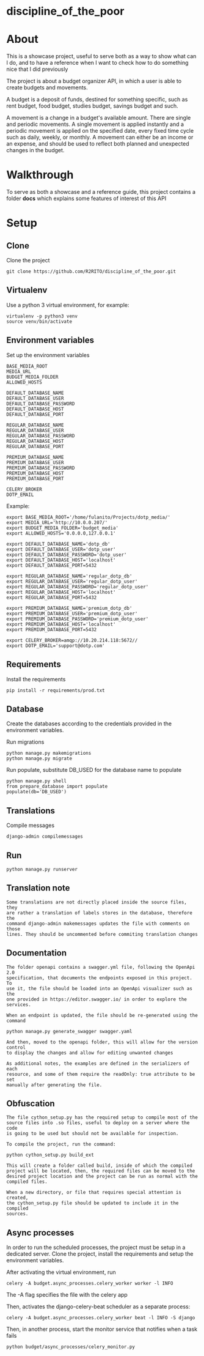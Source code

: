 # discipline_of_the_poor

# About

This is a showcase project, useful to serve both as a way to show what can I
do, and to have a reference when I want to check how to do something nice that
I did previously

The project is about a budget organizer API, in which a user is able to create
budgets and movements.

A budget is a deposit of funds, destined for something specific, such as rent
budget, food budget, studies budget, savings budget and such.

A movement is a change in a budget's available amount. There are single and
periodic movements. A single movement is applied instantly and a periodic
movement is applied on the specified date, every fixed time cycle such as
daily, weekly, or monthly. A movement can either be an income or an expense,
and should be used to reflect both planned and unexpected changes in the
budget.

# Walkthrough

To serve as both a showcase and a reference guide, this project contains a
folder **docs** which explains some features of interest of this API

# Setup

## Clone
Clone the project

    git clone https://github.com/R2RITO/discipline_of_the_poor.git

## Virtualenv
Use a python 3 virtual environment, for example:

    virtualenv -p python3 venv
    source venv/bin/activate

## Environment variables
Set up the environment variables

    BASE_MEDIA_ROOT
    MEDIA_URL
    BUDGET_MEDIA_FOLDER
    ALLOWED_HOSTS
    
    DEFAULT_DATABASE_NAME
    DEFAULT_DATABASE_USER
    DEFAULT_DATABASE_PASSWORD
    DEFAULT_DATABASE_HOST
    DEFAULT_DATABASE_PORT
    
    REGULAR_DATABASE_NAME
    REGULAR_DATABASE_USER
    REGULAR_DATABASE_PASSWORD
    REGULAR_DATABASE_HOST
    REGULAR_DATABASE_PORT
    
    PREMIUM_DATABASE_NAME
    PREMIUM_DATABASE_USER
    PREMIUM_DATABASE_PASSWORD
    PREMIUM_DATABASE_HOST
    PREMIUM_DATABASE_PORT
    
    CELERY_BROKER
    DOTP_EMAIL
    
    
Example:

    export BASE_MEDIA_ROOT='/home/fulanito/Projects/dotp_media/'
    export MEDIA_URL='http://10.0.0.207/'
    export BUDGET_MEDIA_FOLDER='budget_media'
    export ALLOWED_HOSTS='0.0.0.0,127.0.0.1'
    
    export DEFAULT_DATABASE_NAME='dotp_db'
    export DEFAULT_DATABASE_USER='dotp_user'
    export DEFAULT_DATABASE_PASSWORD='dotp_user'
    export DEFAULT_DATABASE_HOST='localhost'
    export DEFAULT_DATABASE_PORT=5432
    
    export REGULAR_DATABASE_NAME='regular_dotp_db'
    export REGULAR_DATABASE_USER='regular_dotp_user'
    export REGULAR_DATABASE_PASSWORD='regular_dotp_user'
    export REGULAR_DATABASE_HOST='localhost'
    export REGULAR_DATABASE_PORT=5432
    
    export PREMIUM_DATABASE_NAME='premium_dotp_db'
    export PREMIUM_DATABASE_USER='premium_dotp_user'
    export PREMIUM_DATABASE_PASSWORD='premium_dotp_user'
    export PREMIUM_DATABASE_HOST='localhost'
    export PREMIUM_DATABASE_PORT=5432
    
    export CELERY_BROKER=amqp://10.20.214.118:5672//
    export DOTP_EMAIL='support@dotp.com'

## Requirements
Install the requirements

    pip install -r requirements/prod.txt

## Database
Create the databases according to the credentials provided in the environment
variables.

Run migrations

    python manage.py makemigrations
    python manage.py migrate
    
Run populate, substitute DB_USED for the database name to populate

    python manage.py shell
    from prepare_database import populate
    populate(db='DB_USED')

## Translations
Compile messages

    django-admin compilemessages

## Run 

    python manage.py runserver

## Translation note

    Some translations are not directly placed inside the source files, they
    are rather a translation of labels stores in the database, therefore the
    command django-admin makemessages updates the file with comments on those
    lines. They should be uncommented before commiting translation changes

## Documentation

    The folder openapi contains a swagger.yml file, following the OpenApi 2.0
    specification, that documents the endpoints exposed in this project. To
    use it, the file should be loaded into an OpenApi visualizer such as the
    one provided in https://editor.swagger.io/ in order to explore the
    services.
    
    When an endpoint is updated, the file should be re-generated using the
    command
    
    python manage.py generate_swagger swagger.yaml
    
    And then, moved to the openapi folder, this will allow for the version control
    to display the changes and allow for editing unwanted changes
    
    As additional notes, the examples are defined in the serializers of each
    resource, and some of them require the readOnly: true attribute to be set
    manually after generating the file.
    
## Obfuscation

    The file cython_setup.py has the required setup to compile most of the
    source files into .so files, useful to deploy on a server where the code
    is going to be used but should not be available for inspection.
    
    To compile the project, run the command:
    
    python cython_setup.py build_ext
    
    This will create a folder called build, inside of which the compiled
    project will be located, then, the required files can be moved to the
    desired project location and the project can be run as normal with the
    compiled files.
    
    When a new directory, or file that requires special attention is created,
    the cython_setup.py file should be updated to include it in the compiled
    sources.
    
## Async processes

In order to run the scheduled processes, the project must be setup in a
dedicated server. Clone the project, install the requirements and setup
the environment variables.
    
After activating the virtual environment, run
    
    celery -A budget.async_processes.celery_worker worker -l INFO
    
The -A flag specifies the file with the celery app

Then, activates the django-celery-beat scheduler as a separate process:

    celery -A budget.async_processes.celery_worker beat -l INFO -S django
    
    
Then, in another process, start the monitor service that notifies when a
task fails

    python budget/async_processes/celery_monitor.py